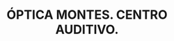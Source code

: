 ---
title: "ÓPTICA MONTES. CENTRO AUDITIVO."
url: /madrid/optica-montes-centro-auditivo/
shop: óptico
---